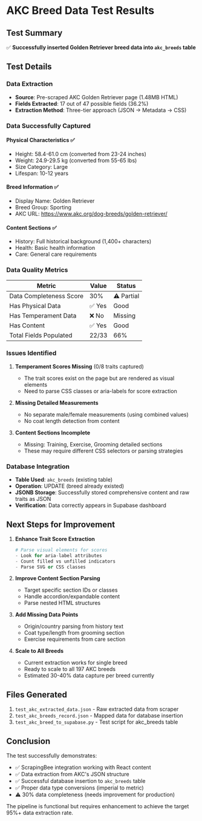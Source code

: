 # AKC Breed Data Test Results

## Test Summary
✅ **Successfully inserted Golden Retriever breed data into `akc_breeds` table**

## Test Details

### Data Extraction
- **Source**: Pre-scraped AKC Golden Retriever page (1.48MB HTML)
- **Fields Extracted**: 17 out of 47 possible fields (36.2%)
- **Extraction Method**: Three-tier approach (JSON → Metadata → CSS)

### Data Successfully Captured

#### Physical Characteristics ✅
- Height: 58.4-61.0 cm (converted from 23-24 inches)
- Weight: 24.9-29.5 kg (converted from 55-65 lbs)
- Size Category: Large
- Lifespan: 10-12 years

#### Breed Information ✅
- Display Name: Golden Retriever
- Breed Group: Sporting
- AKC URL: https://www.akc.org/dog-breeds/golden-retriever/

#### Content Sections ✅
- History: Full historical background (1,400+ characters)
- Health: Basic health information
- Care: General care requirements

### Data Quality Metrics

| Metric | Value | Status |
|--------|-------|--------|
| Data Completeness Score | 30% | ⚠️ Partial |
| Has Physical Data | ✅ Yes | Good |
| Has Temperament Data | ❌ No | Missing |
| Has Content | ✅ Yes | Good |
| Total Fields Populated | 22/33 | 66% |

### Issues Identified

1. **Temperament Scores Missing** (0/8 traits captured)
   - The trait scores exist on the page but are rendered as visual elements
   - Need to parse CSS classes or aria-labels for score extraction

2. **Missing Detailed Measurements**
   - No separate male/female measurements (using combined values)
   - No coat length detection from content

3. **Content Sections Incomplete**
   - Missing: Training, Exercise, Grooming detailed sections
   - These may require different CSS selectors or parsing strategies

### Database Integration

- **Table Used**: `akc_breeds` (existing table)
- **Operation**: UPDATE (breed already existed)
- **JSONB Storage**: Successfully stored comprehensive content and raw traits as JSON
- **Verification**: Data correctly appears in Supabase dashboard

## Next Steps for Improvement

1. **Enhance Trait Score Extraction**
   ```python
   # Parse visual elements for scores
   - Look for aria-label attributes
   - Count filled vs unfilled indicators
   - Parse SVG or CSS classes
   ```

2. **Improve Content Section Parsing**
   - Target specific section IDs or classes
   - Handle accordion/expandable content
   - Parse nested HTML structures

3. **Add Missing Data Points**
   - Origin/country parsing from history text
   - Coat type/length from grooming section
   - Exercise requirements from care section

4. **Scale to All Breeds**
   - Current extraction works for single breed
   - Ready to scale to all 197 AKC breeds
   - Estimated 30-40% data capture per breed currently

## Files Generated

1. `test_akc_extracted_data.json` - Raw extracted data from scraper
2. `test_akc_breeds_record.json` - Mapped data for database insertion
3. `test_akc_breed_to_supabase.py` - Test script for akc_breeds table

## Conclusion

The test successfully demonstrates:
- ✅ ScrapingBee integration working with React content
- ✅ Data extraction from AKC's JSON structure
- ✅ Successful database insertion to `akc_breeds` table
- ✅ Proper data type conversions (imperial to metric)
- ⚠️ 30% data completeness (needs improvement for production)

The pipeline is functional but requires enhancement to achieve the target 95%+ data extraction rate.